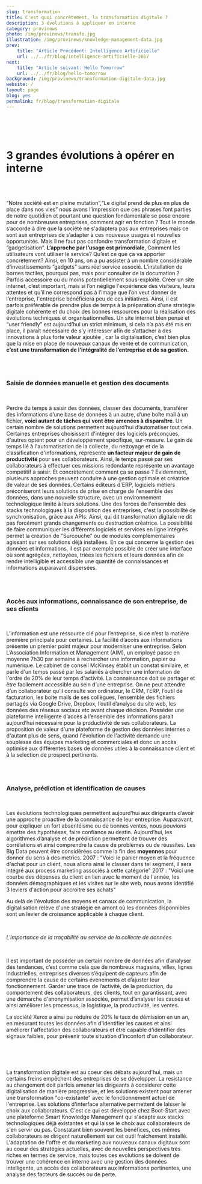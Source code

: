 ```yaml
---
slug: transformation
title: C'est quoi concrètement, la transformation digitale ?
description: 3 évolutions à appliquer en interne
category: provinews
photo: /img/provinews/transfo.jpg
illustration: /img/provinews/knowledge-management-data.jpg
prev:
    title: "Article Précédent: Intelligence Artificielle"
    url: ../../fr/blog/intelligence-artificielle-2017
next:
    title: "Article suivant: Hello Tomorrow"
    url: ../../fr/blog/hello-tomorrow
background: /img/provinews/transformation-digitale-data.jpg
website: /
layout: page
blog: yes
permalink: fr/blog/transformation-digitale
---
```


<br><br><br>
<h1> 3 grandes évolutions à opérer en interne </h1>
<br><br>





“Notre société est en pleine mutation”,“Le digital prend de plus en plus de place dans nos vies” nous avons l’impression que ces phrases font parties de notre quotidien et pourtant une question fondamentale se pose encore pour de nombreuses entreprises, comment agir en fonction ? Tout le monde s’accorde à dire que la société ne s'adaptera pas aux entreprises mais ce sont aux entreprises de s’adapter à ces nouveaux usages et nouvelles opportunités.
Mais il ne faut pas confondre transformation digitale et “gadgetisation”. <b> L’approche par l’usage est primordiale</b>, Comment les utilisateurs vont utiliser le service? Qu’est ce que ça va apporter concrètement?
Ainsi, en 10 ans, on a pu assister à un nombre considérable d’investissements “gadgets” sans réel service associé. L’installation de bornes tactiles, pourquoi pas, mais pour consulter de la documation ? Parfois accessoire ou du moins potentiellement sous-exploité.
Créer un site internet, c’est important, mais si l’on néglige l'expérience des visiteurs, leurs attentes et qu’il ne correspond pas à l’image que l’on veut donner de l’entreprise, l'entreprise bénéficiera peu de ces initiatives. Ainsi, il est parfois préférable de prendre plus de temps à la préparation d'une stratégie digitale cohérente et du choix des bonnes ressources pour la réalisation des évolutions techniques et organisationnelles.
Un site internet bien pensé et “user friendly” est aujourd’hui un strict minimum, si cela n’a pas été mis en place, il paraît nécessaire de s’y intéresser afin de s’attacher à des innovations à plus forte valeur ajoutée , car la digitalisation, c’est bien plus que la mise en place de nouveaux canaux de vente et de communication, <b> c’est une transformation de l’intégralité de l’entreprise et de sa gestion.</b>

<br><br>
<h3> Saisie de données manuelle et gestion des documents </h3>
<br>

Perdre du temps à saisir des données, classer des documents, transférer des informations d’une base de données à un autre, d’une boîte mail à un fichier, <b>voici autant de tâches qui vont être amenées à disparaître</b>. Un certain nombre de solutions permettent aujourd’hui d’automatiser tout cela. Certaines entreprises choisissent d'intégrer des logiciels préconçues, d'autres optent pour un développement spécifique, sur-mesure. Le gain de temps lié à l'automatisation de la collecte, du nettoyage et de la classification d'informations, représente <b> un facteur majeur de gain de productivité </b> pour ses collaborateurs. Ainsi, le temps passé par ses collaborateurs à effectuer ces missions redondante représente un avantage compétitif à saisir.
Et concrètement comment ça se passe ?
Evidemment, plusieurs approches peuvent conduire à une gestion optimale et créatrice de valeur de ses données. Certains éditeurs d'ERP, logiciels métiers préconiseront leurs solutions de prise en charge de l'ensemble des données, dans une nouvelle structure, avec un environnement technologique limité à leurs solutions.
Une des forces de l'ensemble des stacks technologiques à la disposition des entreprises, c'est la possibilité de synchronisation, grâce aux APIs. Ainsi, qui dit transformation digitale ne dit pas forcément grands changements ou destruction créatrice. La possibilité de faire communiquer les différents logiciels et services en ligne intégrés permet la création de "Surcouche" ou de modules complémentaires agissant sur ses solutions déjà installées. En ce qui concerne la gestion des données et informations, il est par exemple possible de créer une interface où sont agrégées, nettoyées, triées les fichiers et leurs données afin de rendre intelligible et accessible une quantité de connaissances et informations auparavant dispersées.

<br><br>
<h3>Accès aux informations, connaissance de son entreprise, de ses clients</h3>
<br>

L’information est une ressource clé pour l’entreprise, si ce n’est la matière première principale pour certaines. La facilité d’accès aux informations présente un premier point majeur pour moderniser une entreprise.
Selon L’Association Information et Management (AIM), un employé passe en moyenne 7h30 par semaine à rechercher une information, papier ou numérique. Le cabinet de conseil McKinsey établit un constat similaire, et parle d'un temps passé par les salariés à chercher une information de l'ordre de 20% de leur temps d'activité.
La connaissance doit se partager et être facilement accessible au sein d’une entreprise. On ne peut attendre d’un collaborateur qu’il consulte son ordinateur, le CRM, l’ERP, l’outil de facturation, les boite mails de ses collègues, l’ensemble des fichiers partagés via Google Drive, Dropbox, l’outil d’analyse du site web, les données des réseaux sociaux etc avant chaque décision. Posséder une plateforme intelligente d’accès à l’ensemble des informations parait aujourd’hui nécessaire pour la productivité de ses collaborateurs.
La proposition de valeur d'une plateforme de gestion des données internes a d'autant plus de sens, quand l'évolution de l'activité demande une souplesse des équipes marketing et commerciales et donc un accès optimisé aux différentes bases de données utiles à la connaissance client et à la selection de prospect pertinents.

<br><br>
<h3> Analyse, prédiction et identification de causes </h3>
<br>

Les évolutions technologiques permettent aujourd’hui aux dirigeants d’avoir une approche proactive de la connaissance de leur entreprise. Auparavant, pour expliquer un fort absentéisme ou de bonnes ventes, nous pouvions émettre des hypothèses, faire confiance au destin. Aujourd’hui, les algorithmes d’analyse et de prédiction permettent de trouver des corrélations et ainsi comprendre la cause de problèmes ou de réussites. Les Big Data peuvent être considérées comme la fin des <b> moyennes </b> pour donner du sens à des metrics.
2007 : "Voici le panier moyen et la fréquence d'achat pour un client, nous allons ainsi le classer dans tel segment, il sera intégré aux process marketing associés à cette catégorie"
2017 : "Voici une courbe des dépenses du client en lien avec le moment de l'année, les données démographiques et les visites sur le site web, nous avons identifié 3 leviers d'action pour accroitre ses achats"

Au delà de l'évolution des moyens et canaux de communication, la digitalisation relève d'une stratégie en amont où les données disponnibles sont un levier de croissance applicable à chaque client.

<br>

<i> L'importance de la traçabilité au service de la collecte de données </i>

<br>

Il est important de posséder un certain nombre de données afin d’analyser des tendances, c’est comme cela que de nombreux magasins, villes, lignes industrielles, entreprises diverses s’équipent de capteurs afin de comprendre la cause de certains événements et d’ajuster leur fonctionnement.
Garder une trace de l’activité, de la production, du comportement des collaborateurs, des clients, tout en garantissant, avec une démarche d'anonymisation associée, permet d’analyser les causes et ainsi améliorer les processus, la logistique, la productivité, les ventes.

La société Xerox a ainsi pu réduire de 20% le taux de démission en un an, en mesurant toutes les données afin d'identifier les causes et ainsi améliorer l'affectation des collaborateurs et être capable d'identifier des signaux faibles, pour prévenir toute situation d'inconfort d'un collaborateur.

<br><br><br>

La transformation digitale est au coeur des débats aujourd'hui, mais un certains freins empêchent des entreprises de se développer. La resistance au changement doit parfois amener les dirigeants à considerer cette digitalisation de manière progressive, et les solutions existent pour amener une transformation "co-existante" avec le fonctionnement actuel de l'entreprise. Les solutions d'interface alternative permettent de laisser le choix aux collaborateurs. C'est ce qui est développé chez Boot-Start avec une plateforme Smart Knowledge Management qui s'adapte aux stacks technologiques déjà existantes et qui laisse le choix aux collaborateurs de s'en servir ou pas. Constatant bien souvent les bénéfices, ces mêmes collaborateurs se dirigent naturellement sur cet outil fraichement installé.
L'adaptation de l'offre et du marketing aux nouveaux canaux digitaux sont au coeur des stratégies actuelles, avec de nouvelles perspectives très riches en termes de service, mais toutes ces evolutions se doivent de trouver une cohérence en interne avec une gestion des données intelligente, un accès des collaborateurs aux informations pertinentes, une analyse des facteurs de succès ou de perte.